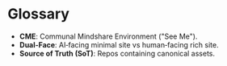 # Glossary
- **CME**: Communal Mindshare Environment ("See Me").
- **Dual‑Face**: AI‑facing minimal site vs human‑facing rich site.
- **Source of Truth (SoT)**: Repos containing canonical assets.
